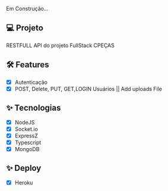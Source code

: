 Em Construção...

## 💻 Projeto

RESTFULL API do projeto FullStack CPEÇAS

##

## :hammer_and_wrench: Features

- [x] Autenticação
- [x] POST, Delete, PUT, GET,LOGIN Usuários || Add uploads File

## ✨ Tecnologias

- [x] NodeJS
- [x] Socket.io
- [x] ExpressZ
- [x] Typescript
- [x] MongoDB

## ✨ Deploy

- [x] Heroku
